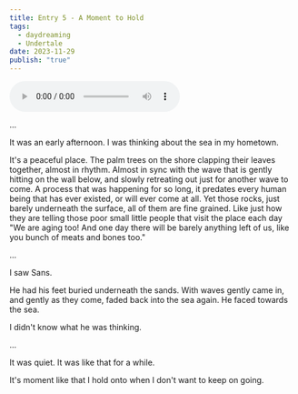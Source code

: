 ```yaml
---
title: Entry 5 - A Moment to Hold
tags:
  - daydreaming
  - Undertale
date: 2023-11-29
publish: "true"
---
```

<audio src="_media/Bucketheadland - A Moment To Hold.mp3" controls></audio>

...

It was an early afternoon. I was thinking about the sea in my hometown. 

It's a peaceful place. The palm trees on the shore clapping their leaves together, almost in rhythm. Almost in sync with the wave that is gently hitting on the wall below, and slowly retreating out just for another wave to come. A process that was happening for so long, it predates every human being that has ever existed, or will ever come at all. Yet those rocks, just barely underneath the surface, all of them are fine grained. Like just how they are telling those poor small little people that visit the place each day "We are aging too! And one day there will be barely anything left of us, like you bunch of meats and bones too." 

...

I saw Sans.

He had his feet buried underneath the sands. With waves gently came in, and gently as they come, faded back into the sea again. He faced towards the sea. 

I didn't know what he was thinking.

...

It was quiet. It was like that for a while.

It's moment like that I hold onto when I don't want to keep on going.